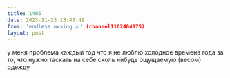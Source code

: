 ```yaml
---
title: 1405
date: 2023-11-23 15:43:49
from: 'endless шизing ⍼' (channel1162404975)
layout: post
---
```


у меня проблема каждый год что я не люблю холодное времена года за то, что нужно таскать на себе сколь нибудь ощущаемую (весом) одежду
